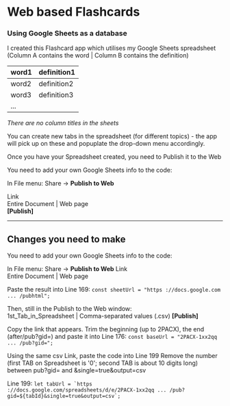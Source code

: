 # Web based Flashcards
### Using Google Sheets as a database

I created this Flashcard app which utilises my Google Sheets spreadsheet 
(Column A contains the word | Column B contains the definition) 

| word1 | definition1 |
|-------|-------------|
| word2 | definition2 |
| word3 | definition3 |
| ...   |             |

*There are no column titles in the sheets*

You can create new tabs in the spreadsheet (for different topics) - the app will pick up on these and popuplate the drop-down menu accordingly.

Once you have your Spreadsheet created, you need to Publish it to the Web

You need to add your own Google Sheets info to the code:

In File menu: Share -> __Publish to Web__

Link  
Entire Document | Web page  
**[Publish]**
___
## Changes you need to make

You need to add your own Google Sheets info to the code:

In File menu: Share -> __Publish to Web__
Link   
Entire Document | Web page 

Paste the result into Line 169:
`const sheetUrl = "https ://docs.google.com ... /pubhtml";`


Then, still in the Publish to the Web window:  
1st_Tab_in_Spreadsheet | Comma-separated values (.csv)
**[Publish]**

Copy the link that appears. Trim the beginning (up to 2PACX), the end (after/pub?gid=) and paste it into Line 176:
`const baseUrl = "2PACX-1xx2qq ... /pub?gid=";`


Using the same csv Link, paste the code into Line 199
Remove the number (first TAB on Spreadsheet is '0'; second TAB is about 10 digits long) between pub?gid=   and  &single=true&output=csv

Line 199:
``let tabUrl = `https ://docs.google.com/spreadsheets/d/e/2PACX-1xx2qq ... /pub?gid=${tabId}&single=true&output=csv`;``


